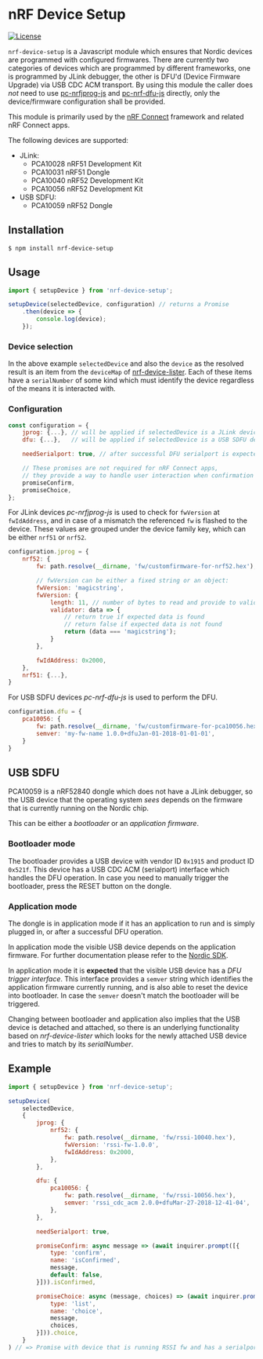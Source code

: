 # nRF Device Setup
[![License](https://img.shields.io/badge/license-Modified%20BSD%20License-blue.svg)](LICENSE)

`nrf-device-setup` is a Javascript module which ensures that Nordic devices are
programmed with configured firmwares. There are currently two categories of devices
which are programmed by different frameworks, one is programmed by JLink debugger,
the other is DFU'd (Device Firmware Upgrade) via USB CDC ACM transport.
By using this module the caller does _not_ need to use [pc-nrfjprog-js](https://github.com/NordicSemiconductor/pc-nrfjprog-js) and [pc-nrf-dfu-js](https://github.com/NordicSemiconductor/pc-nrf-dfu-js) directly,
only the device/firmware configuration shall be provided.

This module is primarily used by the [nRF Connect](https://github.com/NordicSemiconductor/pc-nrfconnect-core) framework and related nRF Connect apps.

The following devices are supported:

* JLink:
    * PCA10028 nRF51 Development Kit
    * PCA10031 nRF51 Dongle
    * PCA10040 nRF52 Development Kit
    * PCA10056 nRF52 Development Kit
* USB SDFU:
    * PCA10059 nRF52 Dongle

## Installation

`$ npm install nrf-device-setup`

## Usage

```js
import { setupDevice } from 'nrf-device-setup';

setupDevice(selectedDevice, configuration) // returns a Promise
    .then(device => {
        console.log(device);
    });
```

### Device selection

In the above example `selectedDevice` and also the `device` as the resolved result is
an item from the `deviceMap` of [nrf-device-lister](https://github.com/NordicSemiconductor/nrf-device-lister-js).
Each of these items have a `serialNumber` of some kind which must identify the device regardless
of the means it is interacted with.

### Configuration

```js
const configuration = {
    jprog: {...}, // will be applied if selectedDevice is a JLink device
    dfu: {...},   // will be applied if selectedDevice is a USB SDFU device

    needSerialport: true, // after successful DFU serialport is expected

    // These promises are not required for nRF Connect apps,
    // they provide a way to handle user interaction when confirmation or choice is to be made
    promiseConfirm,
    promiseChoice,
};
```

For JLink devices _pc-nrfjprog-js_ is used to check for `fwVersion` at `fwIdAddress`, and
in case of a mismatch the referenced `fw` is flashed to the device. These values are grouped
under the device family key, which can be either `nrf51` or `nrf52`.
```js
configuration.jprog = {
    nrf52: {
        fw: path.resolve(__dirname, 'fw/customfirmware-for-nrf52.hex'),

        // fwVersion can be either a fixed string or an object:
        fwVersion: 'magicstring',
        fwVersion: {
            length: 11, // number of bytes to read and provide to validator callback
            validator: data => {
                // return true if expected data is found
                // return false if expected data is not found
                return (data === 'magicstring');
            }
        },

        fwIdAddress: 0x2000,
    },
    nrf51: {...},
}
```

For USB SDFU devices _pc-nrf-dfu-js_ is used to perform the DFU.
```js
configuration.dfu = {
    pca10056: {
        fw: path.resolve(__dirname, 'fw/customfirmware-for-pca10056.hex'),
        semver: 'my-fw-name 1.0.0+dfuJan-01-2018-01-01-01',
    }
}
```

## USB SDFU

PCA10059 is a nRF52840 dongle which does not have a JLink debugger, so the USB device
that the operating system _sees_ depends on the firmware that is currently running on the Nordic chip.

This can be either a _bootloader_ or an _application firmware_.

### Bootloader mode

The bootloader provides a USB device with vendor ID `0x1915` and product ID `0x521f`.
This device has a USB CDC ACM (serialport) interface which handles the DFU operation.
In case you need to manually trigger the bootloader, press the RESET button on the dongle.

### Application mode

The dongle is in application mode if it has an application to run and is simply plugged in,
or after a successful DFU operation.

In application mode the visible USB device depends on the application firmware.
For further documentation please refer to the [Nordic SDK]().

In application mode it is **expected** that the visible USB device has a _DFU trigger interface_.
This interface provides a `semver` string which identifies the application firmware currently running,
and is also able to reset the device into bootloader.
In case the `semver` doesn't match the bootloader will be triggered.

Changing between bootloader and application also implies that the USB device is detached and attached,
so there is an underlying functionality based on _nrf-device-lister_ which looks for the newly
attached USB device and tries to match by its _serialNumber_.

## Example

```js
import { setupDevice } from 'nrf-device-setup';

setupDevice(
    selectedDevice,
    {
        jprog: {
            nrf52: {
                fw: path.resolve(__dirname, 'fw/rssi-10040.hex'),
                fwVersion: 'rssi-fw-1.0.0',
                fwIdAddress: 0x2000,
            },
        },

        dfu: {
            pca10056: {
                fw: path.resolve(__dirname, 'fw/rssi-10056.hex'),
                semver: 'rssi_cdc_acm 2.0.0+dfuMar-27-2018-12-41-04',
            },
        },

        needSerialport: true,

        promiseConfirm: async message => (await inquirer.prompt([{
            type: 'confirm',
            name: 'isConfirmed',
            message,
            default: false,
        }])).isConfirmed,

        promiseChoice: async (message, choices) => (await inquirer.prompt([{
            type: 'list',
            name: 'choice',
            message,
            choices,
        }])).choice,
    }
) // => Promise with device that is running RSSI fw and has a serialport ready to be opened.
```
